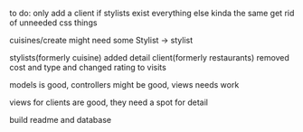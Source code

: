 to do:
only add a client if stylists exist
everything else kinda the same
get rid of unneeded css things

cuisines/create might need some Stylist -> stylist

stylists(formerly cuisine) added detail
client(formerly restaurants) removed cost and type and changed rating to visits

models is good, controllers might be good, views needs work

views for clients are good, they need a spot for detail

build readme and database
